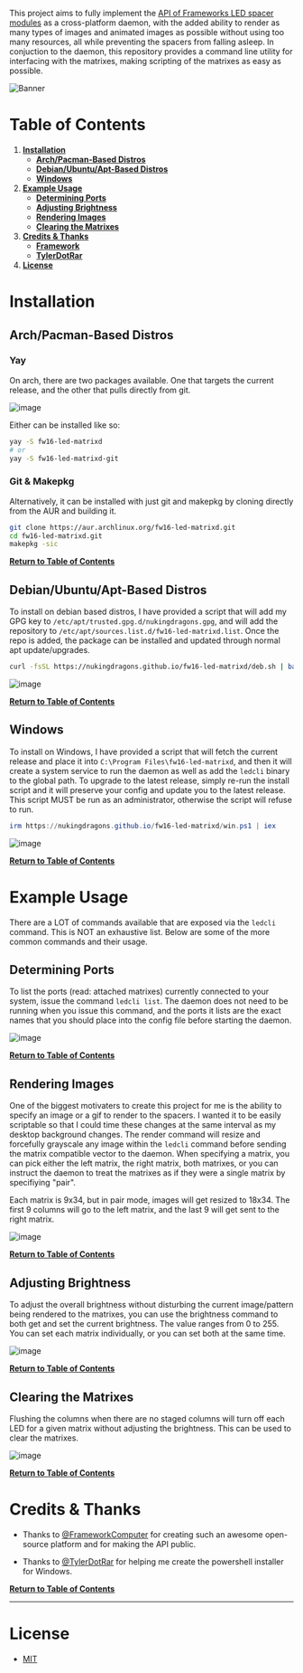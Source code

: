 
This project aims to fully implement the [API of Frameworks LED spacer modules](https://github.com/FrameworkComputer/inputmodule-rs/blob/main/commands.md) as a cross-platform daemon,
with the added ability to render as many types of images and animated images as possible without using
too many resources, all while preventing the spacers from falling asleep. In conjuction to the daemon,
this repository provides a command line utility for interfacing with the matrixes, making scripting of the
matrixes as easy as possible.

![Banner](https://github.com/user-attachments/assets/cb8d762a-c21f-4ddc-86a8-066eb14d6ab1)

# Table of Contents <a name="toc"></a>

1. [**Installation**](#install)
    - [**Arch/Pacman-Based Distros**](#pacman)
	- [**Debian/Ubuntu/Apt-Based Distros**](#apt)
	- [**Windows**](#windows)
2. [**Example Usage**](#usage)
    - [**Determining Ports**](#ports)
	- [**Adjusting Brightness**](#brightness)
	- [**Rendering Images**](#images)
	- [**Clearing the Matrixes**](#clearing)
3. [**Credits & Thanks**](#credits)
	- [**Framework**](#framework)
	- [**TylerDotRar**](#tylerdotrar)
4. [**License**](#license)

# Installation <a name="install"></a>

## Arch/Pacman-Based Distros <a name="pacman"></a>

### Yay

On arch, there are two packages available. One that targets the current release, and the other that pulls directly from git.

![image](https://github.com/user-attachments/assets/0ec04c79-cc33-4e2c-bde5-c0534a228ef5)

Either can be installed like so:

```bash
yay -S fw16-led-matrixd
# or
yay -S fw16-led-matrixd-git
```

### Git & Makepkg

Alternatively, it can be installed with just git and makepkg by cloning directly from the AUR and building it.

```bash
git clone https://aur.archlinux.org/fw16-led-matrixd.git
cd fw16-led-matrixd.git
makepkg -sic
```

[**Return to Table of Contents**](#toc)

## Debian/Ubuntu/Apt-Based Distros <a name="apt"></a>

To install on debian based distros, I have provided a script that will add my GPG key to `/etc/apt/trusted.gpg.d/nukingdragons.gpg`, and will add
the repository to `/etc/apt/sources.list.d/fw16-led-matrixd.list`. Once the repo is added, the package can be installed and updated through normal
apt update/upgrades.

```bash
curl -fsSL https://nukingdragons.github.io/fw16-led-matrixd/deb.sh | bash
```

![image](https://github.com/user-attachments/assets/479dc842-0698-4594-8f41-584355a86db9)

[**Return to Table of Contents**](#toc)

## Windows <a name="windows"></a>

To install on Windows, I have provided a script that will fetch the current release and place it into `C:\Program Files\fw16-led-matrixd`, and
then it will create a system service to run the daemon as well as add the `ledcli` binary to the global path. To upgrade to the latest release,
simply re-run the install script and it will preserve your config and update you to the latest release. This script MUST be run as an administrator,
otherwise the script will refuse to run.

```powershell
irm https://nukingdragons.github.io/fw16-led-matrixd/win.ps1 | iex
```

![image](https://github.com/user-attachments/assets/3757a272-038b-40d9-9f30-8e064b92f062)

[**Return to Table of Contents**](#toc)

# Example Usage <a name="usage"></a>

There are a LOT of commands available that are exposed via the `ledcli` command. This is NOT an exhaustive list.
Below are some of the more common commands and their usage.

## Determining Ports <a name="ports"></a>

To list the ports (read: attached matrixes) currently connected to your system, issue the command `ledcli list`.
The daemon does not need to be running when you issue this command, and the ports it lists are the exact names that you should place into the config file
before starting the daemon.

![image](https://github.com/user-attachments/assets/fd23fcfb-c41d-4d8a-a309-b92a2779302f)

[**Return to Table of Contents**](#toc)

## Rendering Images <a name="images"></a>

One of the biggest motivaters to create this project for me is the ability to specify an image or a gif to render to the spacers. I wanted it to be easily scriptable
so that I could time these changes at the same interval as my desktop background changes. The render command will resize and forcefully grayscale any image within the
`ledcli` command before sending the matrix compatible vector to the daemon. When specifying a matrix, you can pick either the left matrix, the right matrix, both matrixes,
or you can instruct the daemon to treat the matrixes as if they were a single matrix by specifiying "pair".

Each matrix is 9x34, but in pair mode, images will get resized to 18x34. The first 9 columns will go to the left matrix, and the last 9 will get sent to the right matrix.

![image](https://github.com/user-attachments/assets/33ccbfcb-0751-4f59-8549-455ad8c1c5f2)

[**Return to Table of Contents**](#toc)

## Adjusting Brightness <a name="brightness"></a>

To adjust the overall brightness without disturbing the current image/pattern being rendered to the matrixes, you can use the brightness command to both get and set the current
brightness. The value ranges from 0 to 255. You can set each matrix individually, or you can set both at the same time.

![image](https://github.com/user-attachments/assets/b1902018-b5a2-4909-9cb7-38f1a30238e5)

[**Return to Table of Contents**](#toc)

## Clearing the Matrixes <a name="clearing"></a>

Flushing the columns when there are no staged columns will turn off each LED for a given matrix without adjusting the brightness. This can be used to clear the matrixes.

![image](https://github.com/user-attachments/assets/d33c921c-c6c9-4116-ad7f-1866a551c02f)

[**Return to Table of Contents**](#toc)

# Credits & Thanks <a name="credits"></a>

- Thanks to [@FrameworkComputer](https://github.com/FrameworkComputer) for creating such an awesome open-source platform and for making the API public. <a name="framework"></a>

- Thanks to [@TylerDotRar](https://github.com/tylerdotrar) for helping me create the powershell installer for Windows. <a name="tylerdotrar"></a>

[**Return to Table of Contents**](#toc)

---

# License <a name="license"></a>

- [MIT](/LICENSE)
